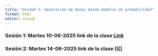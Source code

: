 ```yaml
---
title: "Unidad V: Generación de datos desde modelos de probabilidad"
format: html
editor: visual
---
```


### **Sesión 1: Martes 10-06-2025** link de la clase  [Link](https://udla.zoom.us/rec/share/AtPTLFN3NtKA57kbeSTcp3OmeSXmJHILn3omhGdETNyU4zav0l1Hr9Sk67mZprYW.DSrXUdiAFGU6ExG7?startTime=1749596572000&pwd=pF8tPefiCY6usMcN75vhwT1oaLa0rCVy)

### **Sesión 2: Martes 14-06-2025** link de la clase ()[]
